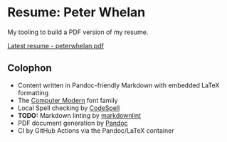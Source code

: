 # Resume: Peter Whelan

My tooling to build a PDF version of my resume.

[Latest resume - peterwhelan.pdf](https://github.com/xwhelan/resume/releases/latest/downloads/peterwhelan.pdf)

## Colophon

- Content written in Pandoc-friendly Markdown with embedded LaTeX formatting
- The [Computer Modern](https://en.wikipedia.org/wiki/Computer_Modern) font family
- Local Spell checking by [CodeSpell](https://github.com/codespell-project/codespell)
- **TODO:** Markdown linting by [markdownlint](https://github.com/markdownlint/markdownlint)
- PDF document generation by [Pandoc](https://pandoc.org)
- CI by GitHub Actions via the Pandoc/LaTeX container
